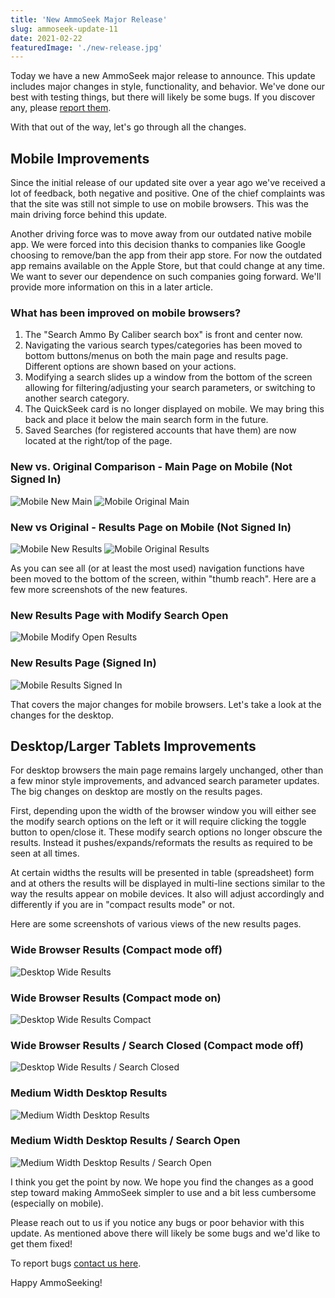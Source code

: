 ```yaml
---
title: 'New AmmoSeek Major Release'
slug: ammoseek-update-11
date: 2021-02-22
featuredImage: './new-release.jpg'
---
```


Today we have a new AmmoSeek major release to announce. This update includes major changes in style, functionality, and behavior. We've done our best with testing things, but there will likely be some bugs. If you discover any, please [report them](https://ammoseek.com/contact/).

With that out of the way, let's go through all the changes.

## Mobile Improvements

Since the initial release of our updated site over a year ago we've received a lot of feedback, both negative and positive. One of the chief complaints was that the site was still not simple to use on mobile browsers. This was the main driving force behind this update.

Another driving force was to move away from our outdated native mobile app. We were forced into this decision thanks to companies like Google choosing to remove/ban the app from their app store. For now the outdated app remains available on the Apple Store, but that could change at any time. We want to sever our dependence on such companies going forward. We'll provide more information on this in a later article.

### What has been improved on mobile browsers?

1. The "Search Ammo By Caliber search box" is front and center now.
2. Navigating the various search types/categories has been moved to bottom buttons/menus on both the main page and results page. Different options are shown based on your actions.
3. Modifying a search slides up a window from the bottom of the screen allowing for filtering/adjusting your search parameters, or switching to another search category.
4. The QuickSeek card is no longer displayed on mobile. We may bring this back and place it below the main search form in the future.
5. Saved Searches (for registered accounts that have them) are now located at the right/top of the page.

### New vs. Original Comparison - Main Page on Mobile (Not Signed In)

![Mobile New Main](./main-page-mobile-new.png "New Version")
![Mobile Original Main](./main-page-mobile-before.png "Original Version")

### New vs Original - Results Page on Mobile (Not Signed In)

![Mobile New Results](./results-page-mobile-new.png "New Version")
![Mobile Original Results](./results-page-mobile-before.png "Original Version")

As you can see all (or at least the most used) navigation functions have been moved to the bottom of the screen, within "thumb reach". Here are a few more screenshots of the new features.

### New Results Page with Modify Search Open

![Mobile Modify Open Results](./results-modify-open-mobile.png "Bottom buttons allow for changing search type/category")

### New Results Page (Signed In)

![Mobile Results Signed In](./results-signed-in.png "Bottom buttons now include the user/menu, top right shows the saved searches menu")

That covers the major changes for mobile browsers. Let's take a look at the changes for the desktop.

## Desktop/Larger Tablets Improvements

For desktop browsers the main page remains largely unchanged, other than a few minor style improvements, and advanced search parameter updates. The big changes on desktop are mostly on the results pages.

First, depending upon the width of the browser window you will either see the modify search options on the left or it will require clicking the toggle button to open/close it. These modify search options no longer obscure the results. Instead it pushes/expands/reformats the results as required to be seen at all times.

At certain widths the results will be presented in table (spreadsheet) form and at others the results will be displayed in multi-line sections similar to the way the results appear on mobile devices. It also will adjust accordingly and differently if you are in "compact results mode" or not.

Here are some screenshots of various views of the new results pages.

### Wide Browser Results (Compact mode off)
![Desktop Wide Results](./desktop-results-wide.png "Search Open / Spreadsheet Style Results" )

### Wide Browser Results (Compact mode on)
![Desktop Wide Results Compact](./desktop-results-wide-compact.png "Search Open / Compact Spreadsheet Style Results")

### Wide Browser Results / Search Closed (Compact mode off)
![Desktop Wide Results / Search Closed](./desktop-results-wide-searchclosed.png "Search Closed / Spreadsheet Style Results")

### Medium Width Desktop Results
![Medium Width Desktop Results](./desktop-results-med-default.png "Search Closed / Spreadsheet Style Results")

### Medium Width Desktop Results / Search Open
![Medium Width Desktop Results / Search Open](./desktop-results-med-open.png "Search Open / Mobile Style Results")

I think you get the point by now. We hope you find the changes as a good step toward making AmmoSeek simpler to use and a bit less cumbersome (especially on mobile).

Please reach out to us if you notice any bugs or poor behavior with this update. As mentioned above there will likely be some bugs and we'd like to get them fixed!

To report bugs [contact us here](https://ammoseek.com/contact).

Happy AmmoSeeking!
